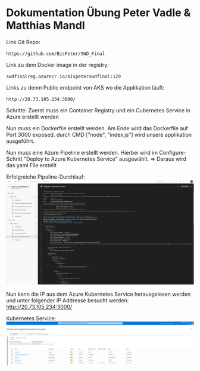 # Dokumentation Übung Peter Vadle & Matthias Mandl

Link Git Repo:
```
https://github.com/BisPeter/SWD_Final
```

Link zu dem Docker image in der registry:
```
swdfinalreg.azurecr.io/bispeterswdfinal:129
```

Links zu denm Public endpoint von AKS wo die Applikation läuft:
```
http://20.73.105.234:3000/
```

Schritte:
Zuerst muss ein Container Registry und ein Cubernetes Service in Azure erstellt werden

Nun muss ein Dockerfile erstellt werden. 
Am Ende wird das Dockerfile auf Port 3000 exposed.
durch CMD ["node", "index.js"] wird unsere applikation ausgeführt.

Nun muss eine Azure Pipeline erstellt werden.
Hierbei wird im Configure-Schritt "Deploy to Azure Kubernetes Service" ausgewählt. => Daraus wird das yaml File erstellt

Erfolgreiche Pipeline-Durchlauf:
![cluster](Screenshot.PNG)


Nun kann die IP aus dem Azure Kubernetes Service herausgelesen werden und unter folgender IP Addresse besucht werden:
http://20.73.105.234:3000/

Kubernetes Service:
![cluster](Screenshot_2.PNG)